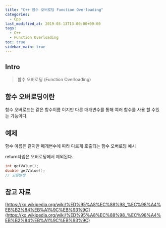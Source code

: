 ```yaml
---
title: "C++ 함수 오버로딩 Function Overloading"
categories: 
  - Cpp
last_modified_at: 2019-03-13T13:00:00+09:00
tags: 
  - C++
  - Function Overloading
toc: true
sidebar_main: true
---
```


## Intro

>  함수 오버로딩 (Function Overloading)


## 함수 오버로딩이란

함수 오버로드는 같은 함수이름 이지만 다른 매개변수를 통해 여러 함수를 사용 할 수있는 기능이다.


## 예제

함수 이름은 같지만 매개변수에 따라 다르게 호출되는 
함수 오버로딩 예시

<script src="https://gist.github.com/lesslate/ec4546a175523a1106dac44ed94e0e37.js"></script>

return타입은 오버로딩에서 제외된다.

```cpp
int getValue();
double getValue(); 
// 오류발생
```


## 참고 자료

[https://ko.wikipedia.org/wiki/%ED%95%A8%EC%88%98_%EC%98%A4%EB%B2%84%EB%A1%9C%EB%93%9C](https://ko.wikipedia.org/wiki/%ED%95%A8%EC%88%98_%EC%98%A4%EB%B2%84%EB%A1%9C%EB%93%9C)